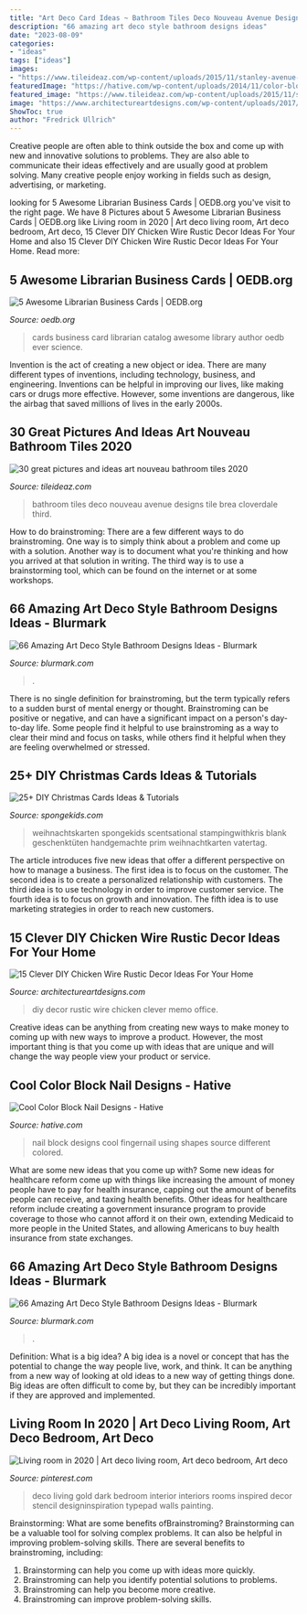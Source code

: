 ```yaml
---
title: "Art Deco Card Ideas ~ Bathroom Tiles Deco Nouveau Avenue Designs Tile Brea Cloverdale Third"
description: "66 amazing art deco style bathroom designs ideas"
date: "2023-08-09"
categories:
- "ideas"
tags: ["ideas"]
images:
- "https://www.tileideaz.com/wp-content/uploads/2015/11/stanley-avenue-apartment-art-deco-bathroom-art-deco-bathroom-designs-bathroom-images-art-deco-bathroom.jpg"
featuredImage: "https://hative.com/wp-content/uploads/2014/11/color-block-nail-designs/6-color-block-nail-designs.jpg"
featured_image: "https://www.tileideaz.com/wp-content/uploads/2015/11/stanley-avenue-apartment-art-deco-bathroom-art-deco-bathroom-designs-bathroom-images-art-deco-bathroom.jpg"
image: "https://www.architectureartdesigns.com/wp-content/uploads/2017/08/15-Clever-DIY-Chicken-Wire-Rustic-Decor-Ideas-For-Your-Home-5.jpg"
ShowToc: true
author: "Fredrick Ullrich"
---
```



Creative people are often able to think outside the box and come up with new and innovative solutions to problems. They are also able to communicate their ideas effectively and are usually good at problem solving. Many creative people enjoy working in fields such as design, advertising, or marketing.

	

		
looking for 5 Awesome Librarian Business Cards | OEDB.org you've visit to the right page. We have 8 Pictures about 5 Awesome Librarian Business Cards | OEDB.org like Living room in 2020 | Art deco living room, Art deco bedroom, Art deco, 15 Clever DIY Chicken Wire Rustic Decor Ideas For Your Home and also 15 Clever DIY Chicken Wire Rustic Decor Ideas For Your Home. Read more:
		
    
## 5 Awesome Librarian Business Cards | OEDB.org

<img loading=lazy src="http://oedb.org/wp-content/uploads/2013/06/card_catalog_biz_cards.jpg" onerror="this.onerror=null;this.src='https://tse4.mm.bing.net/th?id=OIP.Tm0E4jE71TLavqfZO6FGtAHaJ6&amp;pid=15.1';" alt="5 Awesome Librarian Business Cards | OEDB.org">

_Source: oedb.org_

>cards business card librarian catalog awesome library author oedb ever science. 

	

Invention is the act of creating a new object or idea. There are many different types of inventions, including technology, business, and engineering. Inventions can be helpful in improving our lives, like making cars or drugs more effective. However, some inventions are dangerous, like the airbag that saved millions of lives in the early 2000s.

    
## 30 Great Pictures And Ideas Art Nouveau Bathroom Tiles 2020

<img loading=lazy src="https://www.tileideaz.com/wp-content/uploads/2015/11/stanley-avenue-apartment-art-deco-bathroom-art-deco-bathroom-designs-bathroom-images-art-deco-bathroom.jpg" onerror="this.onerror=null;this.src='https://tse4.mm.bing.net/th?id=OIP.uHnb_KX0scHRbCqY8a_h1QHaJ4&amp;pid=15.1';" alt="30 great pictures and ideas art nouveau bathroom tiles 2020">

_Source: tileideaz.com_

>bathroom tiles deco nouveau avenue designs tile brea cloverdale third. 

	

How to do brainstroming:
There are a few different ways to do brainstroming. One way is to simply think about a problem and come up with a solution. Another way is to document what you're thinking and how you arrived at that solution in writing. The third way is to use a brainstorming tool, which can be found on the internet or at some workshops.

    
## 66 Amazing Art Deco Style Bathroom Designs Ideas - Blurmark

<img loading=lazy src="https://www.blurmark.com/wp-content/uploads/2017/01/Silver-Marble-and-Vista-Arte-Linear-Mosaic-Art-Deco-Style-Bathroom-Design.jpg" onerror="this.onerror=null;this.src='https://tse3.mm.bing.net/th?id=OIP.H_MF9VbpcaMxWLfmBggMyQDMEy&amp;pid=15.1';" alt="66 Amazing Art Deco Style Bathroom Designs Ideas - Blurmark">

_Source: blurmark.com_

>. 

	

There is no single definition for brainstroming, but the term typically refers to a sudden burst of mental energy or thought. Brainstroming can be positive or negative, and can have a significant impact on a person's day-to-day life. Some people find it helpful to use brainstroming as a way to clear their mind and focus on tasks, while others find it helpful when they are feeling overwhelmed or stressed.

    
## 25+ DIY Christmas Cards Ideas &amp; Tutorials

<img loading=lazy src="https://spongekids.com/wp-content/uploads/2016/10/diy-christmas-cards/4-diy-christmas-cards.jpg" onerror="this.onerror=null;this.src='https://tse4.mm.bing.net/th?id=OIP.Eaq7rt0qODG1Xpko_NNhHwHaKA&amp;pid=15.1';" alt="25+ DIY Christmas Cards Ideas &amp; Tutorials">

_Source: spongekids.com_

>weihnachtskarten spongekids scentsational stampingwithkris blank geschenktüten handgemachte prim weihnachtkarten vatertag. 

	

The article introduces five new ideas that offer a different perspective on how to manage a business. The first idea is to focus on the customer. The second idea is to create a personalized relationship with customers. The third idea is to use technology in order to improve customer service. The fourth idea is to focus on growth and innovation. The fifth idea is to use marketing strategies in order to reach new customers.

    
## 15 Clever DIY Chicken Wire Rustic Decor Ideas For Your Home

<img loading=lazy src="https://www.architectureartdesigns.com/wp-content/uploads/2017/08/15-Clever-DIY-Chicken-Wire-Rustic-Decor-Ideas-For-Your-Home-5.jpg" onerror="this.onerror=null;this.src='https://tse2.mm.bing.net/th?id=OIP.cDdcFK552QYOCE7WZ7lUeQHaLJ&amp;pid=15.1';" alt="15 Clever DIY Chicken Wire Rustic Decor Ideas For Your Home">

_Source: architectureartdesigns.com_

>diy decor rustic wire chicken clever memo office. 

	

Creative ideas can be anything from creating new ways to make money to coming up with new ways to improve a product. However, the most important thing is that you come up with ideas that are unique and will change the way people view your product or service.

    
## Cool Color Block Nail Designs - Hative

<img loading=lazy src="https://hative.com/wp-content/uploads/2014/11/color-block-nail-designs/6-color-block-nail-designs.jpg" onerror="this.onerror=null;this.src='https://tse4.mm.bing.net/th?id=OIP.zCgub5iwRDbvFUFMhhvCMQHaLH&amp;pid=15.1';" alt="Cool Color Block Nail Designs - Hative">

_Source: hative.com_

>nail block designs cool fingernail using shapes source different colored. 

	

What are some new ideas that you come up with?
Some new ideas for healthcare reform come up with things like increasing the amount of money people have to pay for health insurance, capping out the amount of benefits people can receive, and taxing health benefits. Other ideas for healthcare reform include creating a government insurance program to provide coverage to those who cannot afford it on their own, extending Medicaid to more people in the United States, and allowing Americans to buy health insurance from state exchanges.

    
## 66 Amazing Art Deco Style Bathroom Designs Ideas - Blurmark

<img loading=lazy src="https://www.blurmark.com/wp-content/uploads/2017/01/Art-Deco-Style-Bathroom-Design-Under-the-Stairs.jpg" onerror="this.onerror=null;this.src='https://tse1.mm.bing.net/th?id=OIP.L4tP279b0d7vZin6gNeNpQHaMS&amp;pid=15.1';" alt="66 Amazing Art Deco Style Bathroom Designs Ideas - Blurmark">

_Source: blurmark.com_

>. 

	

Definition: What is a big idea?
A big idea is a novel or concept that has the potential to change the way people live, work, and think. It can be anything from a new way of looking at old ideas to a new way of getting things done. Big ideas are often difficult to come by, but they can be incredibly important if they are approved and implemented.

    
## Living Room In 2020 | Art Deco Living Room, Art Deco Bedroom, Art Deco

<img loading=lazy src="https://i.pinimg.com/736x/74/82/48/748248392a13b1efe1ae6c135803bd3e--art-deco-room-art-deco-decor.jpg" onerror="this.onerror=null;this.src='https://tse1.mm.bing.net/th?id=OIP.kuxE1UbObPQUYHMgVdMsAAHaLH&amp;pid=15.1';" alt="Living room in 2020 | Art deco living room, Art deco bedroom, Art deco">

_Source: pinterest.com_

>deco living gold dark bedroom interior interiors rooms inspired decor stencil designinspiration typepad walls painting. 

	

Brainstorming: What are some benefits ofBrainstroming?
Brainstorming can be a valuable tool for solving complex problems. It can also be helpful in improving problem-solving skills. There are several benefits to brainstroming, including: 
1) Brainstorming can help you come up with ideas more quickly. 
2) Brainstroming can help you identify potential solutions to problems. 
3) Brainstroming can help you become more creative. 
4) Brainstroming can improve problem-solving skills.

